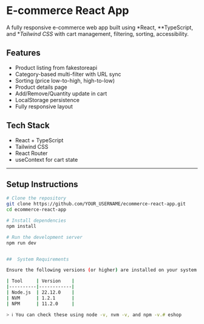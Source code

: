 #  E-commerce React App

A fully responsive e-commerce web app built using *React, **TypeScript, and **Tailwind CSS* with cart management, filtering, sorting, accessibility.

## Features

- Product listing from fakestoreapi
- Category-based multi-filter with URL sync
- Sorting (price low-to-high, high-to-low)
- Product details page
- Add/Remove/Quantity update in cart
- LocalStorage persistence
- Fully responsive layout

##  Tech Stack

- React + TypeScript
- Tailwind CSS
- React Router
- useContext for cart state

---

##  Setup Instructions

```bash
# Clone the repository
git clone https://github.com/YOUR_USERNAME/ecommerce-react-app.git
cd ecommerce-react-app

# Install dependencies
npm install

# Run the development server
npm run dev


##  System Requirements

Ensure the following versions (or higher) are installed on your system:

| Tool     | Version    |
|----------|------------|
| Node.js  | 22.12.0    |
| NVM      | 1.2.1      |
| NPM      | 11.2.0     |

> ℹ You can check these using node -v, nvm -v, and npm -v.# eshop
